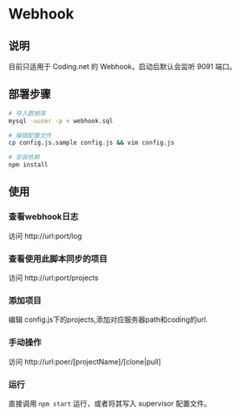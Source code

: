 # Webhook

## 说明

目前只适用于 Coding.net 的 Webhook，启动后默认会监听 9091 端口。

## 部署步骤

```bash
# 导入数据库
mysql -uuser -p < webhook.sql

# 编辑配置文件
cp config.js.sample config.js && vim config.js

# 安装依赖
npm install
```

## 使用

### 查看webhook日志

访问 http://url:port/log

### 查看使用此脚本同步的项目

访问 http://url:port/projects

### 添加项目

编辑 config.js下的projects,添加对应服务器path和coding的url.

### 手动操作

访问 http://url:poer/[projectName]/[clone|pull]

### 运行
直接调用 `npm start` 运行，或者将其写入 supervisor 配置文件。
